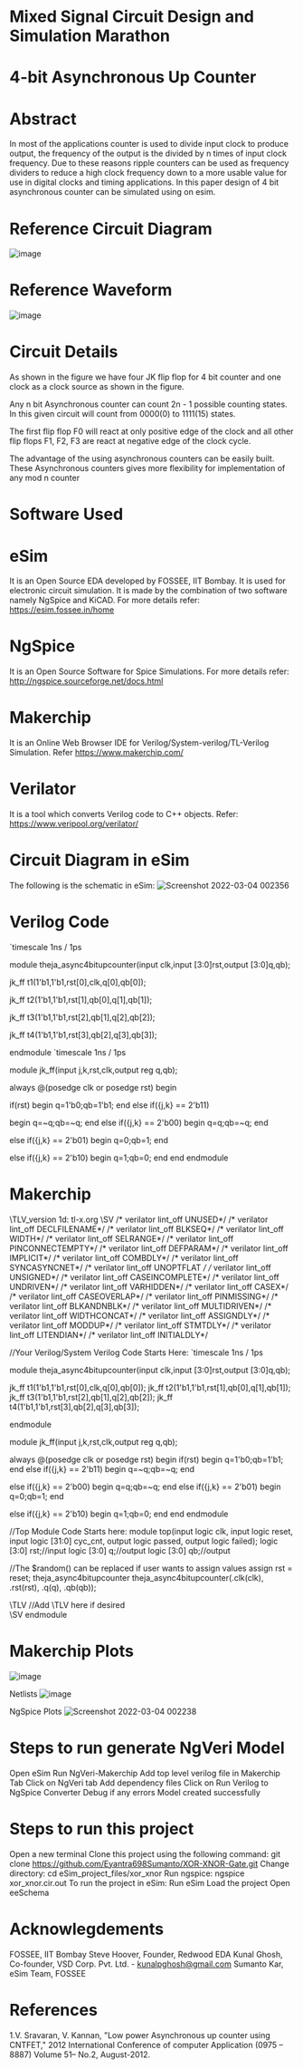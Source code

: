 # Mixed Signal Circuit Design and Simulation Marathon
# 4-bit Asynchronous Up Counter
# Abstract
In most of the applications counter is used to divide input clock to produce output, the frequency of the output is the divided by n times of input clock frequency. Due to these reasons ripple counters can be used as frequency dividers to reduce a high clock frequency down to a more usable value for use in digital clocks and timing applications. In this paper design of 4 bit asynchronous counter can be simulated using on esim.

# Reference Circuit Diagram
![image](https://user-images.githubusercontent.com/79637087/157170488-db3889fb-c906-424e-9b1d-ad8fa7bfe0e4.png)


# Reference Waveform
![image](https://user-images.githubusercontent.com/79637087/157170606-f08dbb6d-cb40-41ab-b4d1-018e3311236d.png)


# Circuit Details
As shown in the figure we have four JK flip flop for 4 bit counter and one clock as a clock source as shown in the figure.

Any n bit Asynchronous counter can count 2n - 1 possible counting states. In this given circuit will count from 0000(0) to 1111(15) states.

The first flip flop F0 will react at only positive edge of the clock and all other flip flops F1, F2, F3 are react at negative edge of the clock cycle.

The advantage of the using asynchronous counters can be easily built. These Asynchronous counters gives more flexibility for implementation of any mod n counter

# Software Used
# eSim
It is an Open Source EDA developed by FOSSEE, IIT Bombay. It is used for electronic circuit simulation. It is made by the combination of two software namely NgSpice and KiCAD.
For more details refer:
https://esim.fossee.in/home

# NgSpice
It is an Open Source Software for Spice Simulations. For more details refer:
http://ngspice.sourceforge.net/docs.html

# Makerchip
It is an Online Web Browser IDE for Verilog/System-verilog/TL-Verilog Simulation. Refer
https://www.makerchip.com/

# Verilator
It is a tool which converts Verilog code to C++ objects. Refer: https://www.veripool.org/verilator/

# Circuit Diagram in eSim
The following is the schematic in eSim: 
![Screenshot 2022-03-04 002356](https://user-images.githubusercontent.com/79637087/157171031-cddbbbf1-e74e-473b-909c-bd58b273186b.png)


# Verilog Code
`timescale 1ns / 1ps

module theja_async4bitupcounter(input clk,input [3:0]rst,output [3:0]q,qb);

jk_ff t1(1'b1,1'b1,rst[0],clk,q[0],qb[0]);

jk_ff t2(1'b1,1'b1,rst[1],qb[0],q[1],qb[1]);

jk_ff t3(1'b1,1'b1,rst[2],qb[1],q[2],qb[2]);

jk_ff t4(1'b1,1'b1,rst[3],qb[2],q[3],qb[3]);

endmodule
 `timescale 1ns / 1ps

 
module jk_ff(input j,k,rst,clk,output reg q,qb);

always @(posedge clk or posedge rst)
begin

if(rst)
begin q=1'b0;qb=1'b1; end 
else if({j,k} == 2'b11)

begin q=~q;qb=~q; end
else if({j,k} == 2'b00)
begin q=q;qb=~q; end

else if({j,k} == 2'b01)
begin q=0;qb=1; end

else if({j,k} == 2'b10)
begin q=1;qb=0; end
end
endmodule

# Makerchip
\TLV_version 1d: tl-x.org
\SV
/* verilator lint_off UNUSED*/  /* verilator lint_off DECLFILENAME*/  /* verilator lint_off BLKSEQ*/  /* verilator lint_off WIDTH*/  /* verilator lint_off SELRANGE*/  /* verilator lint_off PINCONNECTEMPTY*/  /* verilator lint_off DEFPARAM*/  /* verilator lint_off IMPLICIT*/  /* verilator lint_off COMBDLY*/  /* verilator lint_off SYNCASYNCNET*/  /* verilator lint_off UNOPTFLAT */  /* verilator lint_off UNSIGNED*/  /* verilator lint_off CASEINCOMPLETE*/  /* verilator lint_off UNDRIVEN*/  /* verilator lint_off VARHIDDEN*/  /* verilator lint_off CASEX*/  /* verilator lint_off CASEOVERLAP*/  /* verilator lint_off PINMISSING*/  /* verilator lint_off BLKANDNBLK*/  /* verilator lint_off MULTIDRIVEN*/  /* verilator lint_off WIDTHCONCAT*/  /* verilator lint_off ASSIGNDLY*/  /* verilator lint_off MODDUP*/  /* verilator lint_off STMTDLY*/  /* verilator lint_off LITENDIAN*/  /* verilator lint_off INITIALDLY*/    

//Your Verilog/System Verilog Code Starts Here:
`timescale 1ns / 1ps

module theja_async4bitupcounter(input clk,input [3:0]rst,output [3:0]q,qb);

jk_ff t1(1'b1,1'b1,rst[0],clk,q[0],qb[0]);
jk_ff t2(1'b1,1'b1,rst[1],qb[0],q[1],qb[1]);
jk_ff t3(1'b1,1'b1,rst[2],qb[1],q[2],qb[2]);
jk_ff t4(1'b1,1'b1,rst[3],qb[2],q[3],qb[3]);

endmodule
 
module jk_ff(input j,k,rst,clk,output reg q,qb);

always @(posedge clk or posedge rst)
begin
if(rst)
begin q=1'b0;qb=1'b1; end
else if({j,k} == 2'b11)
begin q=~q;qb=~q; end

else if({j,k} == 2'b00)
begin q=q;qb=~q; end
else if({j,k} == 2'b01)
begin q=0;qb=1; end

else if({j,k} == 2'b10)
begin q=1;qb=0; end
end
endmodule

//Top Module Code Starts here:
	module top(input logic clk, input logic reset, input logic [31:0] cyc_cnt, output logic passed, output logic failed);
		logic  [3:0] rst;//input
		logic  [3:0] q;//output
		logic  [3:0] qb;//output

//The $random() can be replaced if user wants to assign values
		assign rst = reset;
		theja_async4bitupcounter theja_async4bitupcounter(.clk(clk), .rst(rst), .q(q), .qb(qb));
	
\TLV
//Add \TLV here if desired                                     
\SV
endmodule

# Makerchip Plots
![image](https://user-images.githubusercontent.com/79637087/157403355-ce55a4aa-e638-4872-bd83-548449792f4c.png)



Netlists
![image](https://user-images.githubusercontent.com/79637087/157172600-957d71c5-7691-4df7-8c63-d7cb93200e68.png)


NgSpice Plots
![Screenshot 2022-03-04 002238](https://user-images.githubusercontent.com/79637087/157172739-19bc538f-6a65-48df-a223-c56717524757.png)


# Steps to run generate NgVeri Model
Open eSim
Run NgVeri-Makerchip
Add top level verilog file in Makerchip Tab
Click on NgVeri tab
Add dependency files
Click on Run Verilog to NgSpice Converter
Debug if any errors
Model created successfully
# Steps to run this project
Open a new terminal
Clone this project using the following command:
git clone https://github.com/Eyantra698Sumanto/XOR-XNOR-Gate.git
Change directory:
cd eSim_project_files/xor_xnor
Run ngspice:
ngspice xor_xnor.cir.out
To run the project in eSim:
Run eSim
Load the project
Open eeSchema
# Acknowlegdements
FOSSEE, IIT Bombay
Steve Hoover, Founder, Redwood EDA
Kunal Ghosh, Co-founder, VSD Corp. Pvt. Ltd. - kunalpghosh@gmail.com
Sumanto Kar, eSim Team, FOSSEE
# References
1.V. Sravaran, V. Kannan, "Low power Asynchronous up counter using CNTFET," 2012 International Conference of computer Application (0975 – 8887) Volume 51– No.2, August-2012. 

